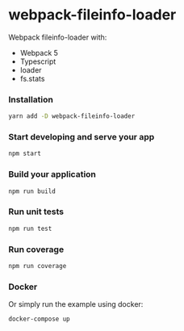 # webpack-fileinfo-loader

Webpack fileinfo-loader with:

- Webpack 5
- Typescript
- loader
- fs.stats

### Installation

```bash
yarn add -D webpack-fileinfo-loader
```

### Start developing and serve your app

```bash
npm start
```

### Build your application

```bash
npm run build
```

### Run unit tests

```bash
npm run test
```

### Run coverage

```bash
npm run coverage
```

### Docker

Or simply run the example using docker:

```bash
docker-compose up
```
